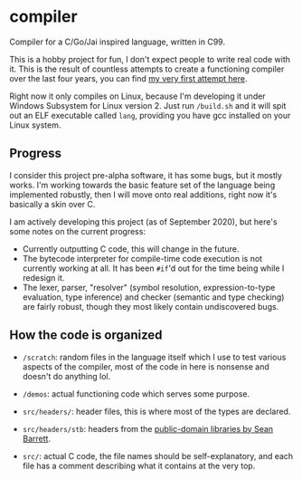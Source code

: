 # compiler
Compiler for a C/Go/Jai inspired language, written in C99.

This is a hobby project for fun, I don't expect people to write real code with it. This is the result of countless attempts to create a functioning compiler over the last four years, you can find [my very first attempt here](https://github.com/anthony-y/sail-lang).

Right now it only compiles on Linux, because I'm developing it under Windows Subsystem for Linux version 2. Just run `/build.sh` and it will spit out an ELF executable called `lang`, providing you have gcc installed on your Linux system.

## Progress

I consider this project pre-alpha software, it has some bugs, but it mostly works. I'm working towards the basic feature set of the language being implemented robustly, then I will move onto real additions, right now it's basically a skin over C.

I am actively developing this project (as of September 2020), but here's some notes on the current progress:

- Currently outputting C code, this will change in the future.
- The bytecode interpreter for compile-time code execution is not currently working at all. It has been `#if`'d out for the time being while I redesign it.
- The lexer, parser, "resolver" (symbol resolution, expression-to-type evaluation, type inference) and checker (semantic and type checking) are fairly robust, though they most likely contain undiscovered bugs.

## How the code is organized

- `/scratch`: random files in the language itself which I use to test various aspects of the compiler, most of the code in here is nonsense and doesn't do anything lol.

- `/demos`: actual functioning code which serves some purpose.

- `src/headers/`: header files, this is where most of the types are declared.

- `src/headers/stb`: headers from the [public-domain libraries by Sean Barrett](https://github.com/nothings/stb).

- `src/`: actual C code, the file names should be self-explanatory, and each file has a comment describing what it contains at the very top.
